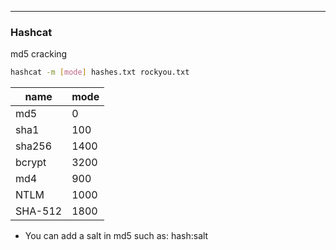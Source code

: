 ***
### Hashcat
md5 cracking
```bash
hashcat -m [mode] hashes.txt rockyou.txt
```

| name    | mode |
| ------- | ---- |
| md5     | 0    |
| sha1    | 100  |
| sha256  | 1400 |
| bcrypt  | 3200 |
| md4     | 900  |
| NTLM    | 1000 |
| SHA-512 | 1800 |
- You can add a salt in md5 such as: hash:salt
